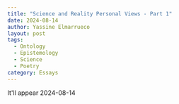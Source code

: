 ```yaml
---
title: "Science and Reality Personal Views - Part 1"
date: 2024-08-14
author: Yassine Elmarrueco
layout: post
tags:
  - Ontology
  - Epistemology
  - Science
  - Poetry 
category: Essays
---
```


It'll appear 2024-08-14

